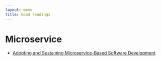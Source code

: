```yaml
---
layout: memo
title: Good readings
---
```


# Microservice
- [Adopting and Sustaining Microservice-Based Software Development](https://dl.acm.org/doi/10.1145/3651620)
